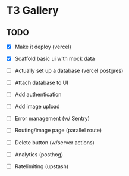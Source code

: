  # T3 Gallery

 ## TODO

 - [x] Make it deploy (vercel)
 - [x] Scaffold basic ui with mock data
 - [ ] Actually set up a database (vercel postgres)
 - [ ] Attach database to UI
 - [ ] Add authentication
 - [ ] Add image upload
 - [ ] Error management (w/ Sentry)
 - [ ] Routing/image page (parallel route)
 - [ ] Delete button (w/server actions)
 - [ ] Analytics (posthog)
 - [ ] Ratelimiting (upstash)
 